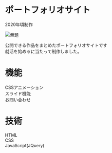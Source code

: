 # ポートフォリオサイト
2020年頃制作  

![無題](https://user-images.githubusercontent.com/76143101/128121775-a44a383b-546c-43e8-8e97-f7c1c6a366ed.png)
  
公開できる作品をまとめたポートフォリオサイトです  
就活を始めるに当たって制作しました。
# 機能
CSSアニメーション  
スライド機能  
お問い合わせ  

# 技術
HTML  
CSS  
JavaScript(JQuery)  
